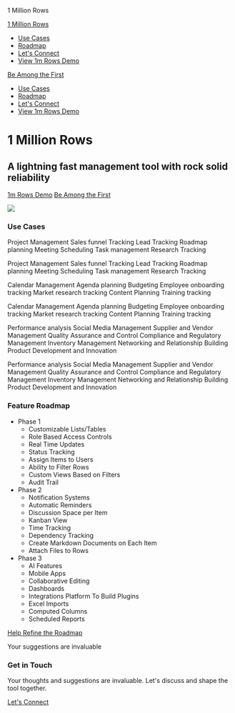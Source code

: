 1 Million Rows

[1 Million Rows](/)

*   [Use Cases](/#use-cases)
*   [Roadmap](/#roadmap)
*   [Let's Connect](https://www.linkedin.com/in/ankitchhatbar/)
*   [View 1m Rows Demo](/1mrows)

[Be Among the First](/join)

*   [Use Cases](/#use-cases)
*   [Roadmap](/#roadmap)
*   [Let's Connect](https://www.linkedin.com/in/ankitchhatbar/)
*   [View 1m Rows Demo](/1mrows)

# 1 Million Rows

## A lightning fast management tool with rock solid reliability

[1m Rows Demo](/1mrows) [Be Among the First](/join)

![](img3.webp)

### Use Cases

Project Management Sales funnel Tracking Lead Tracking Roadmap planning Meeting Scheduling Task management Research Tracking

Project Management Sales funnel Tracking Lead Tracking Roadmap planning Meeting Scheduling Task management Research Tracking

Calendar Management Agenda planning Budgeting Employee onboarding tracking Market research tracking Content Planning Training tracking

Calendar Management Agenda planning Budgeting Employee onboarding tracking Market research tracking Content Planning Training tracking

Performance analysis Social Media Management Supplier and Vendor Management Quality Assurance and Control Compliance and Regulatory Management Inventory Management Networking and Relationship Building Product Development and Innovation

Performance analysis Social Media Management Supplier and Vendor Management Quality Assurance and Control Compliance and Regulatory Management Inventory Management Networking and Relationship Building Product Development and Innovation

### Feature Roadmap

*   Phase 1
    *   Customizable Lists/Tables
    *   Role Based Access Controls
    *   Real Time Updates
    *   Status Tracking
    *   Assign Items to Users
    *   Ability to Filter Rows
    *   Custom Views Based on Filters
    *   Audit Trail
*   Phase 2
    *   Notification Systems
    *   Automatic Reminders
    *   Discussion Space per Item
    *   Kanban View
    *   Time Tracking
    *   Dependency Tracking
    *   Create Markdown Documents on Each Item
    *   Attach Files to Rows
*   Phase 3
    *   AI Features
    *   Mobile Apps
    *   Collaborative Editing
    *   Dashboards
    *   Integrations Platform To Build Plugins
    *   Excel Imports
    *   Computed Columns
    *   Scheduled Reports

[Help Refine the Roadmap](/join)

Your suggestions are invaluable

### Get in Touch

Your thoughts and suggestions are invaluable. Let's discuss and shape the tool together.

[Let's Connect](https://www.linkedin.com/in/ankitchhatbar/)